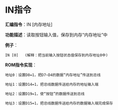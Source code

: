 # IN指令

**汇编指令**：IN [内存地址]

**功能描述**：读取按钮输入值，保存到内存“内存地址”中

**例子**：

	IN [0]   (解释：把当前输入按钮状态值保存到内存地址0中)

**ROM指令实现**：

    地址0：设置D8=1，把D7~D4的数据“内存地址”传送到总线

    地址1：设置D14=1，把总线数据传送给内存的地址输入端

    地址2：设置D19=1，使“按钮”的数据传送到总线

    地址3：设置D15=1，把总线数据传送给内存的数据输入端完成保存
